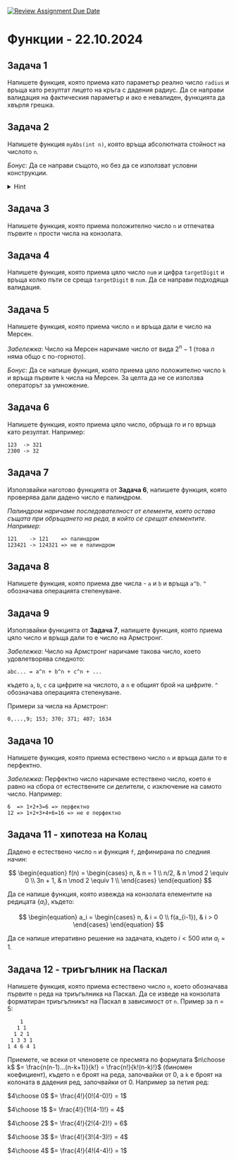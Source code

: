 [![Review Assignment Due Date](https://classroom.github.com/assets/deadline-readme-button-22041afd0340ce965d47ae6ef1cefeee28c7c493a6346c4f15d667ab976d596c.svg)](https://classroom.github.com/a/H2DrGP8s)
# Функции - 22.10.2024

## Задача 1

Напишете функция, която приема като параметър реално число `radius` и връща като резултат лицето на кръга с дадения радиус. Да се направи валидация на фактическия параметър и ако е невалиден, функцията да хвърля грешка.

## Задача 2

Напишете функция `myAbs(int n)`, която връща абсолютната стойност на числото `n`.

*Бонус*: Да се направи същото, но без да се използват условни конструкции.

<details>
    <summary>Hint</summary>
    
    Използвайте побитови операции.

</details>

## Задача 3

Напишете функция, която приема положително число `n` и отпечатва първите `n` прости числа на конзолата.

## Задача 4
Напишете функция, която приема цяло число `num` и цифра `targetDigit` и връща колко пъти се среща `targetDigit` в `num`. Да се направи подходяща валидация.

## Задача 5

Напишете функция, която приема число `n` и връща дали е число на Мерсен.

*Забележка*: Число на Мерсен наричаме число от вида $2^n-1$ (това $n$ няма общо с по-горното).

*Бонус*: Да се напише функция, която приема цяло положително число `k` и връща първите `k` числа на Мерсен. За целта да не се използва операторът за умножение.

## Задача 6
Напишете функция, която приема цяло число, обръща го и го връща като резултат. Например:
```
123  -> 321
2300 -> 32
```
## Задача 7
Използвайки наготово функцията от **Задача 6**, напишете функция, която проверява дали дадено число е палиндром.

*Палиндром наричаме последователност от елементи, която остава същата при обръщането на реда, в който се срещат елементите. Например*:
```
121    -> 121    => палиндром
123421 -> 124321 => не е палиндром
```

## Задача 8

Напишете функция, която приема две числа - `a` и `b` и връща `a^b`. `^` обозначава операцията степенуване.

## Задача 9

Използвайки функцията от **Задача 7**, напишете функция, която приема цяло число и връща дали то е число на Армстронг.

*Забележка*: Число на Армстронг наричаме такова число, което удовлетворява следното:
```
abc... = a^n + b^n + c^n + ...
```
където `a`, `b`, `c` са цифрите на числото, а `n` е общият брой на цифрите. `^` обозначава операцията степенуване.

Примери за числа на Армстронг:
```
0,...,9; 153; 370; 371; 407; 1634
```

## Задача 10

Напишете функция, която приема естествено число `n` и връща дали то е перфектно.

*Забележка*: Перфектно число наричаме естествено число, което е равно на сбора от естествените си делители, с изключение на самото число. Например:
```
6  => 1+2+3=6 => перфектно
12 => 1+2+3+4+6=16 => не е перфектно
```

## Задача 11 - хипотеза на Колац

Даденo e естествено число `n` и функция `f`, дефинирана по следния начин:

$$
\begin{equation}
 f(n) =
   \begin{cases}
       n, & n = 1 \\
       n/2, & n \mod 2 \equiv 0 \\
       3n + 1, & n \mod 2 \equiv 1 \\
    \end{cases}
\end{equation}
$$

Да се напише функция, която извежда на конзолата елементите на редицата $\{a_i\}$, където:

$$
\begin{equation}
a_i =
    \begin{cases}
        n, & i = 0 \\
        f(a_{i-1}), & i > 0
    \end{cases}
\end{equation}
$$

Да се напише итеративно решение на задачата, където $i < 500$ или $a_i = 1$.

## Задача 12 - триъгълник на Паскал

Напишете функция, която приема естествено число `n`, което обозначава първите `n` реда на триъгълника на Паскал. Да се изведе на конзолата форматиран триъгълникът на Паскал в зависимост от `n`.
Пример за n = 5:

```
    1
   1 1
  1 2 1
 1 3 3 1
1 4 6 4 1
```

Приемете, че всеки от членовете се пресмята по формулата $n\choose k$ $= \frac{n(n-1)...(n-k+1)}{k!} = \frac{n!}{k!(n-k)!}$ (биномен коефициент), където `n` е броят на реда, започвайки от 0, а `k` е броят на колоната в дадения ред, започвайки от 0. Например за петия ред:

$4\choose 0$ $= \frac{4!}{0!(4-0)!} = 1$

$4\choose 1$ $= \frac{4!}{1!(4-1)!} = 4$

$4\choose 2$ $= \frac{4!}{2!(4-2)!} = 6$

$4\choose 3$ $= \frac{4!}{3!(4-3)!} = 4$

$4\choose 4$ $= \frac{4!}{4!(4-4)!} = 1$
